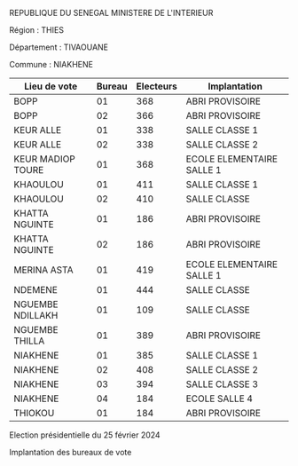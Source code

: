 REPUBLIQUE DU SENEGAL MINISTERE DE L'INTERIEUR

Région : THIES

Département : TIVAOUANE

Commune : NIAKHENE

| Lieu de vote | Bureau | Electeurs | Implantation |
| - | - | - | - |
| BOPP | 01 | 368 | ABRI PROVISOIRE |
| BOPP | 02 | 366 | ABRI PROVISOIRE |
| KEUR ALLE | 01 | 338 | SALLE CLASSE 1 |
| KEUR ALLE | 02 | 338 | SALLE CLASSE 2 |
| KEUR MADIOP TOURE | 01 | 368 | ECOLE ELEMENTAIRE SALLE 1 |
| KHAOULOU | 01 | 411 | SALLE CLASSE 1 |
| KHAOULOU | 02 | 410 | SALLE CLASSE |
| KHATTA NGUINTE | 01 | 186 | ABRI PROVISOIRE |
| KHATTA NGUINTE | 02 | 186 | ABRI PROVISOIRE |
| MERINA ASTA | 01 | 419 | ECOLE ELEMENTAIRE SALLE 1 |
| NDEMENE | 01 | 444 | SALLE CLASSE |
| NGUEMBE NDILLAKH | 01 | 109 | SALLE CLASSE |
| NGUEMBE THILLA | 01 | 389 | ABRI PROVISOIRE |
| NIAKHENE | 01 | 385 | SALLE CLASSE 1 |
| NIAKHENE | 02 | 408 | SALLE CLASSE 2 |
| NIAKHENE | 03 | 394 | SALLE CLASSE 3 |
| NIAKHENE | 04 | 184 | ECOLE SALLE 4 |
| THIOKOU | 01 | 184 | ABRI PROVISOIRE |

<!-- PageNumber="17/28" -->

Election présidentielle du 25 février 2024

Implantation des bureaux de vote
